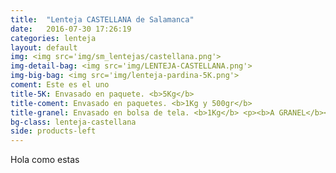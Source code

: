 ```yaml
---
title:  "Lenteja CASTELLANA de Salamanca"
date:   2016-07-30 17:26:19
categories: lenteja
layout: default
img: <img src='img/sm_lentejas/castellana.png'>
img-detail-bag: <img src='img/LENTEJA-CASTELLANA.png'>
img-big-bag: <img src='img/lenteja-pardina-5K.png'>
coment: Este es el uno
title-5K: Envasado en paquete. <b>5Kg</b>
title-coment: Envasado en paquetes. <b>1Kg y 500gr</b>
title-granel: Envasado en bolsa de tela. <b>1Kg</b> <p><b>A GRANEL</b><br> Envasado en bolsa de <b>10Kg, 25Kg</b> 
bg-class: lenteja-castellana 
side: products-left
---
```


Hola como estas